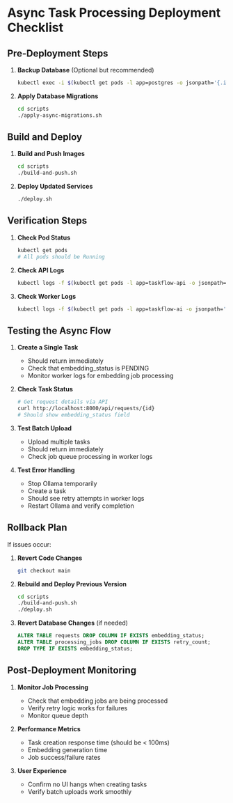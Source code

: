 # Async Task Processing Deployment Checklist

## Pre-Deployment Steps

1. **Backup Database** (Optional but recommended)
   ```bash
   kubectl exec -i $(kubectl get pods -l app=postgres -o jsonpath='{.items[0].metadata.name}') -- pg_dump -U taskflow taskflow > backup_$(date +%Y%m%d_%H%M%S).sql
   ```

2. **Apply Database Migrations**
   ```bash
   cd scripts
   ./apply-async-migrations.sh
   ```

## Build and Deploy

1. **Build and Push Images**
   ```bash
   cd scripts
   ./build-and-push.sh
   ```

2. **Deploy Updated Services**
   ```bash
   ./deploy.sh
   ```

## Verification Steps

1. **Check Pod Status**
   ```bash
   kubectl get pods
   # All pods should be Running
   ```

2. **Check API Logs**
   ```bash
   kubectl logs -f $(kubectl get pods -l app=taskflow-api -o jsonpath='{.items[0].metadata.name}')
   ```

3. **Check Worker Logs**
   ```bash
   kubectl logs -f $(kubectl get pods -l app=taskflow-ai -o jsonpath='{.items[0].metadata.name}')
   ```

## Testing the Async Flow

1. **Create a Single Task**
   - Should return immediately
   - Check that embedding_status is PENDING
   - Monitor worker logs for embedding job processing

2. **Check Task Status**
   ```bash
   # Get request details via API
   curl http://localhost:8000/api/requests/{id}
   # Should show embedding_status field
   ```

3. **Test Batch Upload**
   - Upload multiple tasks
   - Should return immediately
   - Check job queue processing in worker logs

4. **Test Error Handling**
   - Stop Ollama temporarily
   - Create a task
   - Should see retry attempts in worker logs
   - Restart Ollama and verify completion

## Rollback Plan

If issues occur:

1. **Revert Code Changes**
   ```bash
   git checkout main
   ```

2. **Rebuild and Deploy Previous Version**
   ```bash
   cd scripts
   ./build-and-push.sh
   ./deploy.sh
   ```

3. **Revert Database Changes** (if needed)
   ```sql
   ALTER TABLE requests DROP COLUMN IF EXISTS embedding_status;
   ALTER TABLE processing_jobs DROP COLUMN IF EXISTS retry_count;
   DROP TYPE IF EXISTS embedding_status;
   ```

## Post-Deployment Monitoring

1. **Monitor Job Processing**
   - Check that embedding jobs are being processed
   - Verify retry logic works for failures
   - Monitor queue depth

2. **Performance Metrics**
   - Task creation response time (should be < 100ms)
   - Embedding generation time
   - Job success/failure rates

3. **User Experience**
   - Confirm no UI hangs when creating tasks
   - Verify batch uploads work smoothly